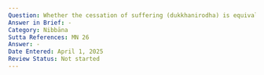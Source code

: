 ```yaml
---
Question: Whether the cessation of suffering (dukkhanirodha) is equivalent to Nibbāna?
Answer in Brief: -
Category: Nibbāna
Sutta References: MN 26
Answer: -
Date Entered: April 1, 2025
Review Status: Not started
---
```

